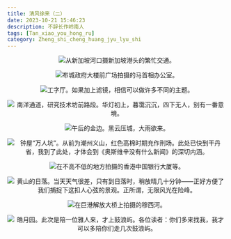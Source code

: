 ```yaml
---
title: 清风徐来（二）
date: 2023-10-21 15:46:23
description: 不辞长作岭南人
tags: [Tan_xiao_you_hong_ru]
category: Zheng_shi_cheng_huang_jyu_lyu_shi
---
```


<style>
	p{
		text-indent: 0;
		text-align: center;
	}
	img{
		text-indent: 0;
	}
</style>

![从新加坡河口摄新加坡港头的繁忙交通。](/assets/img/20231021/IMG_2820.jpeg "从新加坡河口摄新加坡港头的繁忙交通。")

![布城政府大楼前广场拍摄的马首相办公室。](/assets/img/20231021/IMG_2095.jpeg "布城政府大楼前广场拍摄的马首相办公室。")

![工字厅。如果加上滤镜，相信可以做许多不同的主题。](/assets/img/20231021/IMG_3416.jpeg "工字厅。如果加上滤镜，相信可以做许多不同的主题。")

![南洋通道，研究技术坊前路段。华灯初上，暮霭沉沉，四下无人，别有一番意境。](/assets/img/20231021/IMG_3737.jpeg "南洋通道，研究技术坊前路段。华灯初上，暮霭沉沉，四下无人，别有一番意境。")

![午后的金边。黑云压城，大雨欲来。](/assets/img/20231021/IMG_20230628_164948.jpg "午后的金边。黑云压城，大雨欲来。")

![钟屋“万人坑”。从前为潮州义山，红色高棉时期充作刑场。此处已快到干丹省，我到了此处，才体会到《奥斯维辛没有什么新闻》的深切内涵。](/assets/img/20231021/IMG_3960.jpeg "钟屋“万人坑”。从前为潮州义山，红色高棉时期充作刑场。此处已快到干丹省，我到了此处，才体会到《奥斯维辛没有什么新闻》的深切内涵。")

![在不高不低的地方拍摄的香港中国银行大厦等。](/assets/img/20231021/IMG_4157.jpeg "在不高不低的地方拍摄的香港中国银行大厦等。")

![黄山的日落。当天天气很差，只有到日落时，稍放晴几十分钟——正好方便了我们捕捉下这扣人心弦的景观。正所谓，无限风光在险峰。](/assets/img/20231021/IMG_4366.jpeg "黄山的日落。当天天气很差，只有到日落时，稍放晴几十分钟——正好方便了我们捕捉下这扣人心弦的景观。正所谓，无限风光在险峰。")

![在巨港解放大桥上拍摄的穆西河。](/assets/img/20231021/IMG_3988.jpeg "在巨港解放大桥上拍摄的穆西河。")

![皓月园。此次是陪一位雅人来，才上鼓浪屿。各位读者：你们多来找我，我才可以多陪你们走几次鼓浪屿。](/assets/img/20231021/IMG_4582.jpeg "皓月园。此次是陪一位雅人来，才上鼓浪屿。各位读者：你们多来找我，我才可以多陪你们走几次鼓浪屿。")

